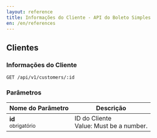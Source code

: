```yaml
---
layout: reference
title: Informações do Cliente - API do Boleto Simples
en: /en/references
---
```


## Clientes

### Informações do Cliente
<code>GET /api/v1/customers/:id</code>

### Parâmetros

<table class='table table-bordered'>
  <thead>
    <tr>
      <th>Nome do Parâmetro</th>
      <th>Descrição</th>
    </tr>
  </thead>
  <tbody>
    <tr>
      <td>
        <strong>id </strong><br>
        <small>
          obrigatório
        </small>
      </td>
      <td>
        ID do Cliente
        <br>
        Value: Must be a number.
      </td>
    </tr>
  </tbody>
</table>
